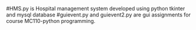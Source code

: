 #HMS.py is Hospital management system developed using python tkinter and mysql database
#guievent.py and guievent2.py are gui assignments for course MC110-python programming.
